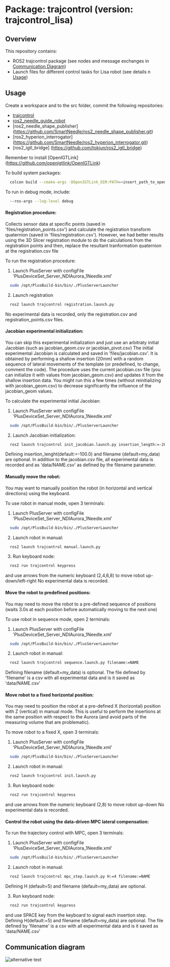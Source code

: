 # Package: trajcontrol (version: trajcontrol_lisa)

## Overview
This repository contains:

- ROS2 trajcontrol package (see nodes and message exchanges in [Communication Diagram](#comm_diagram))
- Launch files for different control tasks for Lisa robot (see details n [Usage](#usage))

## Usage <a name="usage"></a>

Create a workspace and to the src folder, commit the following repositories:
- [trajcontrol](https://github.com/maribernardes/trajcontrol_lisa)
- [ros2_needle_guide_robot](https://github.com/SmartNeedle/ros2_needle_guide_robot)
- [ros2_needle_shape_publisher] (https://github.com/SmartNeedle/ros2_needle_shape_publisher.git)
- [ros2_hyperion_interrogator] (https://github.com/SmartNeedle/ros2_hyperion_interrogator.git)
- [ros2_igtl_bridge] (https://github.com/tokjun/ros2_igtl_bridge)

Remember to install [OpenIGTLink] (https://github.com/openigtlink/OpenIGTLink)

To build system packages:
```bash
  colcon build --cmake-args -DOpenIGTLink_DIR:PATH=<insert_path_to_openigtlink>/OpenIGTLink-build --symlink-install
```

To run in debug mode, include:
```bash
  --ros-args --log-level debug
```

#### Registration procedure:
Collects sensor data at specific points (saved in 'files/registration_points.csv') and calculate the registration transform quaternion (saved in 'files/registration.csv'). However, we had better results using the 3D Slicer registration module to do the calculations from the registration points and then, replace the resultant tranformation quaternion at the registration.csv file

To run the registration procedure:
1. Launch PlusServer with configFile 'PlusDeviceSet_Server_NDIAurora_1Needle.xml'
```bash
  sudo /opt/PlusBuild-bin/bin/./PlusServerLauncher
```
2. Launch registration
```bash
  ros2 launch trajcontrol registration.launch.py
```
No experimental data is recorded, only the registration.csv  and registration_points.csv files.

#### Jacobian experimental initialization:
You can skip this experimental initialization and just use an arbitraty initial Jacobian (such as jacobian_geom.csv or jacobian_pivot.csv)
The initial experimental Jacobian is calculated and saved in 'files/jacobian.csv'. It is obtained by performing a shallow insertion (20mm) with a random sequence of lateral movements of the template (or predefined, to change, comment the code). 
The procedure uses the current jacobian.csv file (you can initialize it with values from jacobian_geom.csv) and updates it from the shallow insertion data. You might run this a few times (without reinitializing with jacobian_geom.csv) to decrease significantly the influence of the jacobian_geom values.

To calculate the experimental initial Jacobian:
1. Launch PlusServer with configFile 'PlusDeviceSet_Server_NDIAurora_1Needle.xml'
```bash
  sudo /opt/PlusBuild-bin/bin/./PlusServerLauncher
```
2. Launch Jacobian initialization:
```bash
  ros2 launch trajcontrol init_jacobian.launch.py insertion_length:=-20.0 filename:=NAME
```
Defining insertion_lenght(default:=-100.0) and filename (default=my_data) are optional.
In addition to the jacobian.csv file, all experimental data is recorded and as 'data/NAME.csv' as defined by the filename parameter.

#### Manually move the robot:
You may want to manually position the robot (in horizontal and vertical directions) using the keyboard. 

To use robot in manual mode, open 3 terminals:
1. Launch PlusServer with configFile 'PlusDeviceSet_Server_NDIAurora_1Needle.xml'
```bash
  sudo /opt/PlusBuild-bin/bin/./PlusServerLauncher
```
2. Launch robot in manual:
```bash
  ros2 launch trajcontrol manual.launch.py
```
3. Run keyboard node:
```bash
  ros2 run trajcontrol keypress
```
and use arrows from the numeric keyboard (2,4,6,8) to move robot up-down/left-right
No experimental data is recorded.

#### Move the robot to predefined positions:
You may need to move the robot to a pre-defined sequence of positions (waits 3.0s at each position before automatically moving to the next one)

To use robot in sequence mode, open 2 terminals:
1. Launch PlusServer with configFile 'PlusDeviceSet_Server_NDIAurora_1Needle.xml'
```bash
  sudo /opt/PlusBuild-bin/bin/./PlusServerLauncher
```
2. Launch robot in manual:
```bash
  ros2 launch trajcontrol sequence.launch.py filename:=NAME
```
Defining filename (default=my_data) is optional.
The file defined by 'filename' is a csv with all experimental data and is it saved as 'data/NAME.csv'

#### Move robot to a fixed horizontal position:
You may need to position the robot at a pre-defined X (horizontal) position with Z (vertical) in manual mode.
This is useful to perform the insertions at the same position with respect to the Aurora (and avoid parts of the measuring volume that are problematic).

To move robot to a fixed X, open 3 terminals:
1. Launch PlusServer with configFile 'PlusDeviceSet_Server_NDIAurora_1Needle.xml'
```bash
  sudo /opt/PlusBuild-bin/bin/./PlusServerLauncher
```
2. Launch robot in manual:
```bash
  ros2 launch trajcontrol init.launch.py
```
3. Run keyboard node:
```bash
  ros2 run trajcontrol keypress
```
and use arrows from the numeric keyboard (2,8) to move robot up-down
No experimental data is recorded.

#### Control the robot using the data-driven MPC lateral compensation:

To run the trajectory control with MPC, open 3 terminals:
1. Launch PlusServer with configFile 'PlusDeviceSet_Server_NDIAurora_1Needle.xml'
```bash
  sudo /opt/PlusBuild-bin/bin/./PlusServerLauncher
```
2. Launch robot in manual:
```bash
  ros2 launch trajcontrol mpc_step.launch.py H:=4 filename:=NAME 
```
Defining H (default=5) and filename (default=my_data) are optional.

3. Run keyboard node:
```bash
  ros2 run trajcontrol keypress
```
and use SPACE key from the keyboard to signal each insertion step.
Defining H(default:=5) and filename (default=my_data) are optional.
The file defined by 'filename' is a csv with all experimental data and is it saved as 'data/NAME.csv'


## Communication diagram <a name="comm_diagram"></a>

![alternative text](http://www.plantuml.com/plantuml/proxy?cache=no&src=https://raw.github.com/maribernardes/trajcontrol_lisa/main/comm_diagram.txt)
